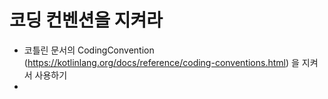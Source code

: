 # 코딩 컨벤션을 지켜라

- 코틀린 문서의 CodingConvention (https://kotlinlang.org/docs/reference/coding-conventions.html) 을 지켜서 사용하기
-

